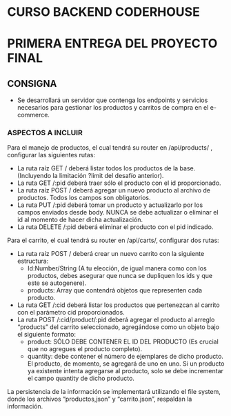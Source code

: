 #                                                              CURSO BACKEND CODERHOUSE
# PRIMERA ENTREGA DEL PROYECTO FINAL

## CONSIGNA

- Se desarrollará un servidor que contenga los endpoints y servicios necesarios para gestionar los productos y carritos de compra  en el e-commerce.

### ASPECTOS A INCLUIR

Para el manejo de productos, el cual tendrá su router en /api/products/ , configurar las siguientes rutas:
- La ruta raíz GET / deberá listar todos los productos de la base. (Incluyendo la limitación ?limit del desafío anterior).
- La ruta GET /:pid deberá traer sólo el producto con el id proporcionado.
- La ruta raíz POST / deberá agregar un nuevo producto al archivo de productos. Todos los campos son obligatorios.
- La ruta PUT /:pid deberá tomar un producto y actualizarlo por los campos enviados desde body. NUNCA se debe actualizar o eliminar el id al momento de hacer dicha actualización.
- La ruta DELETE /:pid deberá eliminar el producto con el pid indicado. 

Para el carrito, el cual tendrá su router en /api/carts/, configurar dos rutas:
- La ruta raíz POST / deberá crear un nuevo carrito con la siguiente estructura:
    * Id:Number/String (A tu elección, de igual manera como con los productos, debes asegurar que nunca se dupliquen los ids y que este se autogenere).
    * products: Array que contendrá objetos que representen cada producto.
- La ruta GET /:cid deberá listar los productos que pertenezcan al carrito con el parámetro cid proporcionados.
- La ruta POST  /:cid/product/:pid deberá agregar el producto al arreglo “products” del carrito seleccionado, agregándose como un objeto bajo el siguiente formato:
    * product: SÓLO DEBE CONTENER EL ID DEL PRODUCTO (Es crucial que no agregues el producto completo).
    * quantity: debe contener el número de ejemplares de dicho producto. El producto, de momento, se agregará de uno en uno. Si un producto ya existente intenta agregarse al producto, solo se debe incrementar el campo quantity de dicho producto.

La persistencia de la información se implementará utilizando el file system, donde los archivos “productos,json” y “carrito.json”, respaldan la información.
